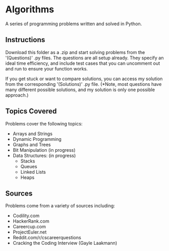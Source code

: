 Algorithms
==========

A series of programming problems written and solved in Python.

Instructions
---------
Download this folder as a .zip and start solving problems from the '(Questions)' .py files.
The questions are all setup already. They specify an ideal time efficiency, and include test cases that you can uncomment out and run to ensure your function works.

If you get stuck or want to compare solutions, you can access my solution from the corresponding '(Solutions)' .py file. 
(*Note, most questions have many different possible solutions, and my solution is only one possible approach.)

Topics Covered
--------
Problems cover the following topics:
- Arrays and Strings
- Dynamic Programming
- Graphs and Trees
- Bit Manipulation (in progress)
- Data Structures: (in progress)
  - Stacks
  - Queues
  - Linked Lists
  - Heaps

Sources
--------
Problems come from a variety of sources including:
- Codility.com
- HackerRank.com
- Careercup.com
- ProjectEuler.net
- Reddit.com/r/cscareerquestions
- Cracking the Coding Interview (Gayle Laakmann)


